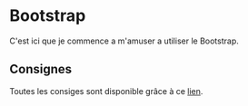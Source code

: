 # Bootstrap  
C'est ici que je commence a m'amuser a utiliser le Bootstrap.  
## Consignes  
Toutes les consiges sont disponible grâce à ce [lien](https://github.com/becodeorg/lovelace-2/tree/master/Parcours/03-Bootstrap).  
